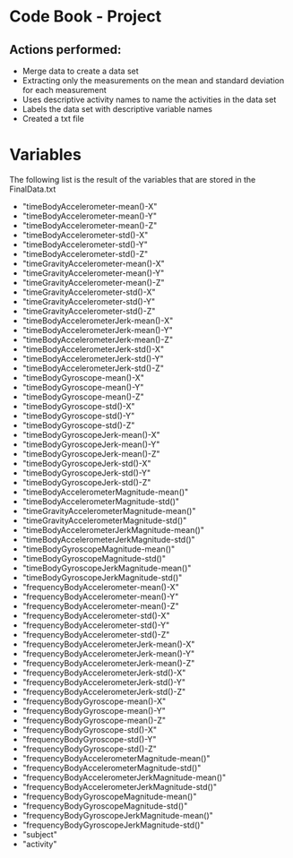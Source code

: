 # Code Book - Project

## Actions performed:
* Merge data to create a data set
* Extracting only the measurements on the mean and standard deviation for each measurement
* Uses descriptive activity names to name the activities in the data set
* Labels the data set with descriptive variable names
* Created a txt file

# Variables 

The following list is the result of the variables that are stored in the FinalData.txt

* "timeBodyAccelerometer-mean()-X"                
* "timeBodyAccelerometer-mean()-Y"                
* "timeBodyAccelerometer-mean()-Z"                
* "timeBodyAccelerometer-std()-X"                 
* "timeBodyAccelerometer-std()-Y"                 
* "timeBodyAccelerometer-std()-Z"                 
* "timeGravityAccelerometer-mean()-X"             
* "timeGravityAccelerometer-mean()-Y"             
* "timeGravityAccelerometer-mean()-Z"             
* "timeGravityAccelerometer-std()-X"              
* "timeGravityAccelerometer-std()-Y"              
* "timeGravityAccelerometer-std()-Z"              
* "timeBodyAccelerometerJerk-mean()-X"            
* "timeBodyAccelerometerJerk-mean()-Y"            
* "timeBodyAccelerometerJerk-mean()-Z"            
* "timeBodyAccelerometerJerk-std()-X"             
* "timeBodyAccelerometerJerk-std()-Y"             
* "timeBodyAccelerometerJerk-std()-Z"             
* "timeBodyGyroscope-mean()-X"                    
* "timeBodyGyroscope-mean()-Y"                    
* "timeBodyGyroscope-mean()-Z"                    
* "timeBodyGyroscope-std()-X"                     
* "timeBodyGyroscope-std()-Y"                     
* "timeBodyGyroscope-std()-Z"                     
* "timeBodyGyroscopeJerk-mean()-X"                
* "timeBodyGyroscopeJerk-mean()-Y"                
* "timeBodyGyroscopeJerk-mean()-Z"                
* "timeBodyGyroscopeJerk-std()-X"                 
* "timeBodyGyroscopeJerk-std()-Y"                 
* "timeBodyGyroscopeJerk-std()-Z"                 
* "timeBodyAccelerometerMagnitude-mean()"         
* "timeBodyAccelerometerMagnitude-std()"          
* "timeGravityAccelerometerMagnitude-mean()"      
* "timeGravityAccelerometerMagnitude-std()"       
* "timeBodyAccelerometerJerkMagnitude-mean()"     
* "timeBodyAccelerometerJerkMagnitude-std()"      
* "timeBodyGyroscopeMagnitude-mean()"             
* "timeBodyGyroscopeMagnitude-std()"              
* "timeBodyGyroscopeJerkMagnitude-mean()"         
* "timeBodyGyroscopeJerkMagnitude-std()"          
* "frequencyBodyAccelerometer-mean()-X"           
* "frequencyBodyAccelerometer-mean()-Y"           
* "frequencyBodyAccelerometer-mean()-Z"           
* "frequencyBodyAccelerometer-std()-X"            
* "frequencyBodyAccelerometer-std()-Y"            
* "frequencyBodyAccelerometer-std()-Z"            
* "frequencyBodyAccelerometerJerk-mean()-X"       
* "frequencyBodyAccelerometerJerk-mean()-Y"       
* "frequencyBodyAccelerometerJerk-mean()-Z"       
* "frequencyBodyAccelerometerJerk-std()-X"        
* "frequencyBodyAccelerometerJerk-std()-Y"        
* "frequencyBodyAccelerometerJerk-std()-Z"        
* "frequencyBodyGyroscope-mean()-X"               
* "frequencyBodyGyroscope-mean()-Y"               
* "frequencyBodyGyroscope-mean()-Z"               
* "frequencyBodyGyroscope-std()-X"                
* "frequencyBodyGyroscope-std()-Y"                
* "frequencyBodyGyroscope-std()-Z"                
* "frequencyBodyAccelerometerMagnitude-mean()"    
* "frequencyBodyAccelerometerMagnitude-std()"     
* "frequencyBodyAccelerometerJerkMagnitude-mean()"
* "frequencyBodyAccelerometerJerkMagnitude-std()" 
* "frequencyBodyGyroscopeMagnitude-mean()"        
* "frequencyBodyGyroscopeMagnitude-std()"         
* "frequencyBodyGyroscopeJerkMagnitude-mean()"    
* "frequencyBodyGyroscopeJerkMagnitude-std()"     
* "subject"                                       
* "activity"
